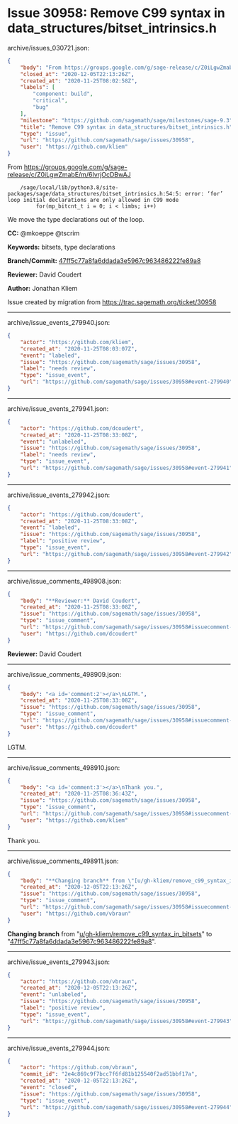 # Issue 30958: Remove C99 syntax in data_structures/bitset_intrinsics.h

archive/issues_030721.json:
```json
{
    "body": "From https://groups.google.com/g/sage-release/c/Z0iLgwZmabE/m/6IvrjOcDBwAJ\n\n```\n    /sage/local/lib/python3.8/site-packages/sage/data_structures/bitset_intrinsics.h:54:5: error: \u2018for\u2019 loop initial declarations are only allowed in C99 mode\n         for(mp_bitcnt_t i = 0; i < limbs; i++)\n```\n\nWe move the type declarations out of the loop.\n\n**CC:**  @mkoeppe @tscrim\n\n**Keywords:** bitsets, type declarations\n\n**Branch/Commit:** [47ff5c77a8fa6ddada3e5967c963486222fe89a8](https://github.com/sagemath/sagetrac-mirror/commit/47ff5c77a8fa6ddada3e5967c963486222fe89a8)\n\n**Reviewer:** David Coudert\n\n**Author:** Jonathan Kliem\n\nIssue created by migration from https://trac.sagemath.org/ticket/30958\n\n",
    "closed_at": "2020-12-05T22:13:26Z",
    "created_at": "2020-11-25T08:02:58Z",
    "labels": [
        "component: build",
        "critical",
        "bug"
    ],
    "milestone": "https://github.com/sagemath/sage/milestones/sage-9.3",
    "title": "Remove C99 syntax in data_structures/bitset_intrinsics.h",
    "type": "issue",
    "url": "https://github.com/sagemath/sage/issues/30958",
    "user": "https://github.com/kliem"
}
```
From https://groups.google.com/g/sage-release/c/Z0iLgwZmabE/m/6IvrjOcDBwAJ

```
    /sage/local/lib/python3.8/site-packages/sage/data_structures/bitset_intrinsics.h:54:5: error: ‘for’ loop initial declarations are only allowed in C99 mode
         for(mp_bitcnt_t i = 0; i < limbs; i++)
```

We move the type declarations out of the loop.

**CC:**  @mkoeppe @tscrim

**Keywords:** bitsets, type declarations

**Branch/Commit:** [47ff5c77a8fa6ddada3e5967c963486222fe89a8](https://github.com/sagemath/sagetrac-mirror/commit/47ff5c77a8fa6ddada3e5967c963486222fe89a8)

**Reviewer:** David Coudert

**Author:** Jonathan Kliem

Issue created by migration from https://trac.sagemath.org/ticket/30958





---

archive/issue_events_279940.json:
```json
{
    "actor": "https://github.com/kliem",
    "created_at": "2020-11-25T08:03:07Z",
    "event": "labeled",
    "issue": "https://github.com/sagemath/sage/issues/30958",
    "label": "needs review",
    "type": "issue_event",
    "url": "https://github.com/sagemath/sage/issues/30958#event-279940"
}
```



---

archive/issue_events_279941.json:
```json
{
    "actor": "https://github.com/dcoudert",
    "created_at": "2020-11-25T08:33:08Z",
    "event": "unlabeled",
    "issue": "https://github.com/sagemath/sage/issues/30958",
    "label": "needs review",
    "type": "issue_event",
    "url": "https://github.com/sagemath/sage/issues/30958#event-279941"
}
```



---

archive/issue_events_279942.json:
```json
{
    "actor": "https://github.com/dcoudert",
    "created_at": "2020-11-25T08:33:08Z",
    "event": "labeled",
    "issue": "https://github.com/sagemath/sage/issues/30958",
    "label": "positive review",
    "type": "issue_event",
    "url": "https://github.com/sagemath/sage/issues/30958#event-279942"
}
```



---

archive/issue_comments_498908.json:
```json
{
    "body": "**Reviewer:** David Coudert",
    "created_at": "2020-11-25T08:33:08Z",
    "issue": "https://github.com/sagemath/sage/issues/30958",
    "type": "issue_comment",
    "url": "https://github.com/sagemath/sage/issues/30958#issuecomment-498908",
    "user": "https://github.com/dcoudert"
}
```

**Reviewer:** David Coudert



---

archive/issue_comments_498909.json:
```json
{
    "body": "<a id='comment:2'></a>\nLGTM.",
    "created_at": "2020-11-25T08:33:08Z",
    "issue": "https://github.com/sagemath/sage/issues/30958",
    "type": "issue_comment",
    "url": "https://github.com/sagemath/sage/issues/30958#issuecomment-498909",
    "user": "https://github.com/dcoudert"
}
```

<a id='comment:2'></a>
LGTM.



---

archive/issue_comments_498910.json:
```json
{
    "body": "<a id='comment:3'></a>\nThank you.",
    "created_at": "2020-11-25T08:36:43Z",
    "issue": "https://github.com/sagemath/sage/issues/30958",
    "type": "issue_comment",
    "url": "https://github.com/sagemath/sage/issues/30958#issuecomment-498910",
    "user": "https://github.com/kliem"
}
```

<a id='comment:3'></a>
Thank you.



---

archive/issue_comments_498911.json:
```json
{
    "body": "**Changing branch** from \"[u/gh-kliem/remove_c99_syntax_in_bitsets](https://github.com/sagemath/sagetrac-mirror/tree/u/gh-kliem/remove_c99_syntax_in_bitsets)\" to \"[47ff5c77a8fa6ddada3e5967c963486222fe89a8](https://github.com/sagemath/sagetrac-mirror/commit/47ff5c77a8fa6ddada3e5967c963486222fe89a8)\".",
    "created_at": "2020-12-05T22:13:26Z",
    "issue": "https://github.com/sagemath/sage/issues/30958",
    "type": "issue_comment",
    "url": "https://github.com/sagemath/sage/issues/30958#issuecomment-498911",
    "user": "https://github.com/vbraun"
}
```

**Changing branch** from "[u/gh-kliem/remove_c99_syntax_in_bitsets](https://github.com/sagemath/sagetrac-mirror/tree/u/gh-kliem/remove_c99_syntax_in_bitsets)" to "[47ff5c77a8fa6ddada3e5967c963486222fe89a8](https://github.com/sagemath/sagetrac-mirror/commit/47ff5c77a8fa6ddada3e5967c963486222fe89a8)".



---

archive/issue_events_279943.json:
```json
{
    "actor": "https://github.com/vbraun",
    "created_at": "2020-12-05T22:13:26Z",
    "event": "unlabeled",
    "issue": "https://github.com/sagemath/sage/issues/30958",
    "label": "positive review",
    "type": "issue_event",
    "url": "https://github.com/sagemath/sage/issues/30958#event-279943"
}
```



---

archive/issue_events_279944.json:
```json
{
    "actor": "https://github.com/vbraun",
    "commit_id": "2e4c869c9f7bcc7f6fd81b125540f2ad51bbf17a",
    "created_at": "2020-12-05T22:13:26Z",
    "event": "closed",
    "issue": "https://github.com/sagemath/sage/issues/30958",
    "type": "issue_event",
    "url": "https://github.com/sagemath/sage/issues/30958#event-279944"
}
```
